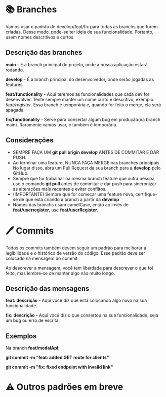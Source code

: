 # 📚 Branches

Vamos usar o padrão de develop/feat/fix para todas as branchs que forem criadas. Desse modo, pode-se ter ideia de sua funcionalidade. Portanto, usem nomes descritivos e curtos.

## Descrição das branches

**main** - É a branch principal do projeto, onde a nossa aplicação estará rodando.

**develop** - É a branch principal do desenvolvedor, onde serão jogadas as features.

**feat/functionality** - Aqui teremos as funcionalidades que cada dev for desenvolver. Tente sempre manter um nome curto e descritivo, exemplo: *feat/register*. Essa branch é temporária e, quando for feito o merge, ela será apagada.

**fix/functionality** - Serve para consertar algum bug em produção(na branch main). Raramente vamos usar, e também é temporária.

## Considerações

- SEMPRE FAÇA UM **git pull origin develop** ANTES DE COMMITAR E DAR PUSH.
- Ao terminar uma feature, NUNCA FAÇA MERGE nas branches principais. No lugar disso, abra um Pull Request da sua branch para a **develop** pelo GitHub.
- Sempre que for trabalhar na mesma branch feature que outra pessoa, use o comando **git pull** antes de commitar e dar push para sincronizar as alterações mais recentes e evitar conflitos.
- (IMPORTANTE) Sempre que for começar uma feature nova, certifique-se de que está criando a branch a partir da **develop**
- Nomes das branchs usam camelCase, então ao invés de **feat/userregister**, use **feat/userRegister**.

# 🖊️ Commits

Todos os commits também devem seguir um padrão para melhorar a legibilidade e o histórico de versão do  código. Esse padrão deve ser colocado na mensagem do commit.

Ao descrever a mensagem, você tem liberdade para descrever o que foi feito, mas lembre-se de manter algo não muito longo.

## Descrição das mensagens

**feat: descrição** - Aqui você diz que está colocando algo novo na sua funcionalidade.

**fix: descrição** - Aqui você diz o que consertou na sua funcionalidade, seja um bug ou erro de escrita.

## Exemplos

Na branch **feat/modalApi**:

**git commit -m "feat: added GET route for clients"**

**git commit -m "fix: fixed endpoint with invalid link"**

# ⚠️ Outros padrões em breve
